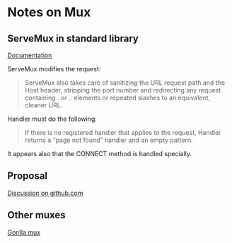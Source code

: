 # Notes on Mux

## ServeMux in standard library

[Documentation](https://pkg.go.dev/net/http#ServeMux)

ServeMux modifies the request:

> ServeMux also takes care of sanitizing the URL request path and the Host
> header, stripping the port number and redirecting any request containing . or
> .. elements or repeated slashes to an equivalent, cleaner URL.

Handler must do the following:

> If there is no registered handler that applies to the request, Handler returns
> a “page not found” handler and an empty pattern.

It appears also that the CONNECT method is handled specially.

## Proposal

[Discussion on github.com](https://github.com/golang/go/discussions/60227)

## Other muxes

[Gorilla mux](https://github.com/gorilla/mux)
